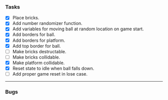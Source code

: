 ### Tasks

- [x] Place bricks.
- [x] Add number randomizer function.
- [x] Add variables for moving ball at random location on game start.
- [x] Add borders for ball.
- [x] Add borders for platform.
- [x] Add top border for ball.
- [ ] Make bricks destructable.
- [ ] Make bricks collidable.
- [x] Make platform collidable.
- [x] Reset state to idle when ball falls down.
- [ ] Add proper game reset in lose case.

---

### Bugs
